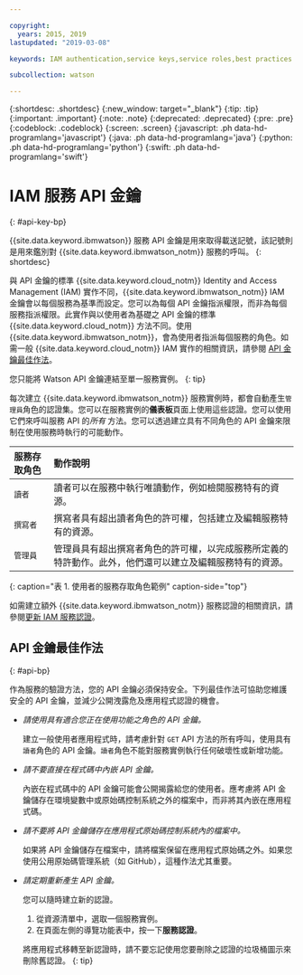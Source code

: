 ```yaml
---

copyright:
  years: 2015, 2019
lastupdated: "2019-03-08"

keywords: IAM authentication,service keys,service roles,best practices

subcollection: watson

---
```


{:shortdesc: .shortdesc}
{:new_window: target="_blank"}
{:tip: .tip}
{:important: .important}
{:note: .note}
{:deprecated: .deprecated}
{:pre: .pre}
{:codeblock: .codeblock}
{:screen: .screen}
{:javascript: .ph data-hd-programlang='javascript'}
{:java: .ph data-hd-programlang='java'}
{:python: .ph data-hd-programlang='python'}
{:swift: .ph data-hd-programlang='swift'}

# IAM 服務 API 金鑰
{: #api-key-bp}

{{site.data.keyword.ibmwatson}} 服務 API 金鑰是用來取得載送記號，該記號則是用來鑑別對 {{site.data.keyword.ibmwatson_notm}} 服務的呼叫。
{: shortdesc}

與 API 金鑰的標準 {{site.data.keyword.cloud_notm}} Identity and Access Management (IAM) 實作不同，{{site.data.keyword.ibmwatson_notm}} IAM 金鑰會以每個服務為基準而設定。您可以為每個 API 金鑰指派權限，而非為每個服務指派權限。此實作與以使用者為基礎之 API 金鑰的標準 {{site.data.keyword.cloud_notm}} 方法不同。使用 {{site.data.keyword.ibmwatson_notm}}，會為使用者指派每個服務的角色。如需一般 {{site.data.keyword.cloud_notm}} IAM 實作的相關資訊，請參閱 [API 金鑰最佳作法](/docs/services/iam?topic=iam-iamoverview#iamoverview)。

您只能將 Watson API 金鑰連結至單一服務實例。
{: tip}

每次建立 {{site.data.keyword.ibmwatson_notm}} 服務實例時，都會自動產生`管理員`角色的認證集。您可以在服務實例的**儀表板**頁面上使用這些認證。您可以使用它們來呼叫服務 API 的*所有* 方法。您可以透過建立具有不同角色的 API 金鑰來限制在使用服務時執行的可能動作。

| 服務存取角色 | 動作說明 |
|:-----------------|:-----------------|
| `讀者` | 讀者可以在服務中執行唯讀動作，例如檢閱服務特有的資源。 |
| `撰寫者` | 撰寫者具有超出讀者角色的許可權，包括建立及編輯服務特有的資源。 |
| `管理員` | 管理員具有超出撰寫者角色的許可權，以完成服務所定義的特許動作。此外，他們還可以建立及編輯服務特有的資源。|
{: caption="表 1. 使用者的服務存取角色範例" caption-side="top"}

如需建立額外 {{site.data.keyword.ibmwatson_notm}} 服務認證的相關資訊，請參閱[更新 IAM 服務認證](/docs/services/watson?topic=watson-iam#update-existing-svcs)。

## API 金鑰最佳作法
{: #api-bp}

作為服務的驗證方法，您的 API 金鑰必須保持安全。下列最佳作法可協助您維護安全的 API 金鑰，並減少公開洩露危及應用程式認證的機會。

-   *請使用具有適合您正在使用功能之角色的 API 金鑰。*

    建立一般使用者應用程式時，請考慮針對 `GET` API 方法的所有呼叫，使用具有`讀者`角色的 API 金鑰。`讀者`角色不能對服務實例執行任何破壞性或新增功能。

-   *請不要直接在程式碼中內嵌 API 金鑰。*

    內嵌在程式碼中的 API 金鑰可能會公開揭露給您的使用者。應考慮將 API 金鑰儲存在環境變數中或原始碼控制系統之外的檔案中，而非將其內嵌在應用程式碼。


-   *請不要將 API 金鑰儲存在應用程式原始碼控制系統內的檔案中。*

    如果將 API 金鑰儲存在檔案中，請將檔案保留在應用程式原始碼之外。如果您使用公用原始碼管理系統（如 GitHub），這種作法尤其重要。

-   *請定期重新產生 API 金鑰。*

    您可以隨時建立新的認證。
    1.  從資源清單中，選取一個服務實例。
    1.  在頁面左側的導覽功能表中，按一下**服務認證**。

     將應用程式移轉至新認證時，請不要忘記使用您要刪除之認證的垃圾桶圖示來刪除舊認證。
     {: tip}
